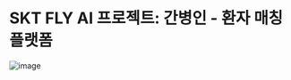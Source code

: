 # SKT FLY AI 프로젝트: 간병인 - 환자 매칭 플랫폼
![image](https://github.com/user-attachments/assets/48aefb7a-4706-4118-a244-0d594ac3f4df)
